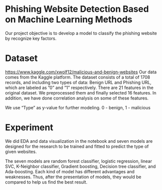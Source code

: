 # Phishing Website Detection Based on Machine Learning Methods

Our project objective is to develop a model to classify the phishing website by recognize key factors.

# Dataset

https://www.kaggle.com/xwolf12/malicious-and-benign-websites
Our data comes from the Kaggle platform. The dataset consists of a total of 1708 records, and including two types of data: Benign URL and Phishing URL, which are labeled as ”0” and ”1” respectively. There are 21 features in the original dataset. We preprocessed them and finally selected 16 features. 
In addition, we have done correlation analysis on some of these features.

We use “Type” as y-value for further modeling.
0 - benign, 1 - malicious

# Experiment

We did EDA and data visualization in the notebook and seven models are designed for the research to be trained and fitted to predict the type of given websites. 

The seven models are random forest classifier, logistic regression, linear SVC, K-Neighbor classifier, Gradient boosting, Decision tree classifier, and Ada-boosting. Each kind of model has different advantages and weaknesses. Thus, after the presentation of models, they would be compared to help us find the best result. 
